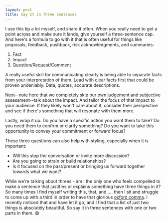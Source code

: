 ```yaml
---
layout: post
title: Say It in Three Sentences
---
```


I use this tip a lot myself, and share it often. When you really need to get a point across and make sure it lands, give yourself a three-sentence cap. And here's a formula to go with it that is often useful for things like proposals, feedback, pushback, risk acknowledgments, and summaries: 
1. Fact
2. Impact
3. Question/Request/Comment

A really useful skill for communicating clearly is being able to separate facts from your interpretation of them. Lead with clear facts first that could be proven undeniably. Data, quotes, accurate descriptions.

Next--note here that we completely skip our own judgement and subjective assessment--talk about the impact. And tailor the focus of that impact to your audience. If they likely won't care about it, consider their perspective and see if there's something that will resonate with them more.

Lastly, wrap it up. Do you have a specific action you want them to take? Do you need them to confirm or clarify something? Do you want to take this opportunity to convey your commitment or forward focus?

These three questions can also help with styling, especially when it is important:
- Will this stop the conversation or invite more discussion?
- Are you going to strain or build relationships?
- Is it focused on the past/present or bringing us forward together towards what we want?

While we're talking about threes - am I the only one who feels compelled to make a sentence that justifies or explains something have three things in it? So many times I find myself writing this, that, and .... then I sit and struggle to come up with a third in order to have that glorious [oxford comma](https://www.lexico.com/explore/what-is-the-oxford-comma). I recently noticed that and have let it go, and I find that a list of just two things is absolutely beautiful. So say it in three sentences with one or two parts in them. 😄
